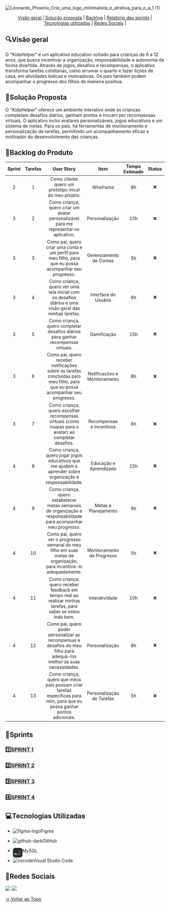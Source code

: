 <span id="topo">

![Leonardo_Phoenix_Crie_uma_logo_minimalista_e_atrativa_para_o_a_1 (1)](https://github.com/user-attachments/assets/23ae16a4-b2ea-4589-b2ab-3ddf315c05f0)


<p align="center">
    <a href="#visao"> Visão geral </a> | 
    <a href="#solucao">Solução proposta</a> |
    <a href="#backlog">Backlog</a> | 
    <a href="#sprint">Relatório das sprints</a> | 
    <a href="#tecnologia">Tecnologias utilizadas</a> | 
    <a href="#redes">Redes Sociais</a> | 

 

    
</p>
<span id="visao">
    
<h2 aling="center"> 🔍Visão geral </h2>

   
O "KidsHelper" é um aplicativo educativo voltado para crianças de 6 a 12 anos, que busca incentivar a organização, responsabilidade e autonomia de forma divertida. Através de jogos, desafios e recompensas, o aplicativo transforma tarefas cotidianas, como arrumar o quarto e fazer lições de casa, em atividades lúdicas e motivadoras. Os pais também podem acompanhar o progresso dos filhos de maneira positiva.


 
<span id="solucao">
    
<h2 aling="center">🎯Solução Proposta </h2>

O "KidsHelper" oferece um ambiente interativo onde as crianças completam desafios diários, ganham pontos e trocam por recompensas virtuais. O aplicativo inclui avatares personalizáveis, jogos educativos e um sistema de metas. Para os pais, há ferramentas de monitoramento e personalização de tarefas, permitindo um acompanhamento eficaz e motivador do desenvolvimento das crianças.


    
</p>
<span id="backlog">


<h2 aling="center">📃Backlog do Produto </h2>

| Sprint | Tarefas |  User Story   | Item |  Tempo Estimado   | Status   | Dificuldade | 
| :----: | :----: | :----: | :----: | :----: | :----: | :----: |
| 2 | 1 | Como cliente quero um protótipo inical do meu projeto. | Wireframe | 8h |❌ | 4 |
| 3 | 2 | Como criança, quero criar um avatar personalizável para me representar no aplicativo. | Personalização | 10h |❌ | 6 |
| 3 | 3 |  Como pai, quero criar uma conta e um perfil para meu filho, para que eu possa acompanhar seu progresso. | Gerenciamento de Contas | 5h |❌| 5 |
| 3 | 4 | Como criança, quero ver uma tela inicial com os desafios diários e uma visão geral das minhas tarefas. | Interface do Usuário | 6h |❌   | 4 |
| 3 | 5 | Como criança, quero completar desafios diários para ganhar recompensas virtuais. | Gamificação   | 15h | ❌ | 7 |
| 3 | 6 | Como pai, quero receber notificações sobre as tarefas concluídas pelo meu filho, para que eu possa acompanhar seu progresso. | Notificações e Monitoramento   | 8h| ❌ |5 |
| 3 | 7 | Como criança, quero escolher recompensas virtuais (como roupas para o avatar) ao completar desafios. | Recompensas e Incentivos  | 6h| ❌         |5 |
| 4 | 8 | Como criança, quero jogar jogos educativos que me ajudem a aprender sobre organização e responsabilidade. | Educação e Aprendizado   | 15h| ❌         |6 |
| 4 | 9 | Como criança, quero estabelecer metas semanais de organização e responsabilidade para acompanhar meu progresso. | Metas e Planejamento   | 9h| ❌         |5|
| 4 | 10 | Como pai, quero ver o progresso semanal do meu filho em suas metas de organização, para incentivá-lo adequadamente. | Monitoramento de Progresso   | 5h| ❌ |5|
| 4 | 11 |Como criança, quero receber feedback em tempo real ao realizar minhas tarefas, para saber se estou indo bem. | Interatividade   | 10h| ❌   |7 |
| 4 | 12 | Como pai, quero poder personalizar as recompensas e desafios do meu filho para adequá-los melhor às suas necessidades. | Personalização   | 8h| ❌  |6 |
| 4 | 13 | Como criança, quero que meus pais possam criar tarefas específicas para mim, para que eu possa ganhar pontos adicionais. | Personalização de Tarefas   | 5h| ❌ |5 |




<span id="sprint">
    
## 🧷Sprints


 
 ### <a href="./Relatórios/Sprint 1.md">1️⃣SPRINT 1 </a>

 ### <a href="./Relatórios/Sprint 2.md">2️⃣SPRINT 2 </a>

 ### <a href="./Relatórios/Sprint 3.md"> 3️⃣SPRINT 3 </a>

 ### <a href="./Relatórios/Sprint 4.md"> 4️⃣SPRINT 4 </a>


<span id="tecnologia">
    
<h2 aling="center"> 💻Tecnologias Utilizadas</h2>





 * <p>
       <img align="left" title="figma-logo" height="30px" src="https://user-images.githubusercontent.com/76211125/227502784-c94d5e2d-2e39-449b-ba85-053b9106b979.png"/>  Figma 
 </p>

 * <p>
      <img align="left" title="github-dark" height="30px" src="https://user-images.githubusercontent.com/76211125/227561942-1503fb74-eb8e-41d1-936e-bf22bc2d70eb.png#gh-dark-mode-only"/>
     GitHub 
 </p>

 * <p>
    <img align="left" title="vscode" height="30px" src="https://github.com/tandpfun/skill-icons/raw/main/icons/MySQL-Dark.svg"/>
   MySQL 
 </p>


 * <p>
   <img align="left" title="vscode" height="30px" src="https://user-images.githubusercontent.com/76211125/227505063-5839c5e0-9524-41ff-9d24-ce6cbaf217a6.png"/>
   Visual Studio Code 
 </p>
 

    
## 🛜Redes Sociais
<span id="redes" width="100%" height="auto">



[<img src="https://img.shields.io/badge/GitHub-100000?style=for-the-badge&logo=github&logoColor=white">](https://github.com/gubasssss) [<img src="https://img.shields.io/badge/LinkedIn-0077B5?style=for-the-badge&logo=linkedin&logoColor=white">](https://www.linkedin.com/in/gustavo-badim-8538b7285)

<a href="#topo">→ Voltar ao Topo </a>
>





